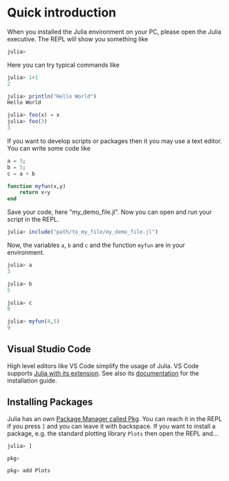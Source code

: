 # Quick introduction

When you installed the Julia environment on your PC, please open the Julia executive. The REPL will show you something like
```julia
julia>
```

Here you can try typical commands like
```julia
julia> 1+1
2

julia> println("Hello World")
Hello World

julia> foo(x) = x
julia> foo(3)
3
```

If you want to develop scripts or packages then it you may use a text editor.
You can write some code like
```julia
a = 3;
b = 5;
c = a + b

function myfun(x,y)
    return x+y
end
```
Save your code, here "my_demo_file.jl". Now you can open and run your script in the REPL.

```julia
julia> include("path/to_my_file/my_demo_file.jl")
```

Now, the variables `a`, `b` and `c` and the function `myfun` are in your environment.
```julia
julia> a
3

julia> b
5

julia> c
8

julia> myfun(4,5)
9
```

## Visual Studio Code

High level editors like VS Code simplify the usage of Julia. VS Code supports [Julia with its extension](https://www.julia-vscode.org/). See also its [documentation](https://www.julia-vscode.org/docs/stable/) for the installation guide. 

## Installing Packages

Julia has an own [Package Manager called Pkg](https://docs.julialang.org/en/v1/stdlib/Pkg/). You can reach it in the REPL if you press `]` and you can leave it with backspace. If you want to install a package, e.g. the standard plotting library  `Plots` then open the REPL and...

```julia
julia> ]

pkg>

pkg> add Plots
```

